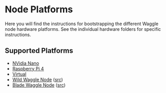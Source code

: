 # Node Platforms

Here you will find the instructions for bootstrapping the different Waggle node hardware platforms. See the individual hardware folders for specific instructions.

## Supported Platforms

- [NVidia Nano](nvidia-nano/README.md)
- [Raspberry Pi 4](rpi4/README.md)
- [Virtual](vm/README.md)
- [Wild Waggle  Node](https://github.com/waggle-sensor/wild-waggle-node) ([src](https://github.com/waggle-sensor/wildnode-image))
- [Blade Waggle Node](https://github.com/waggle-sensor/waggle-blade) ([src](https://github.com/waggle-sensor/blade-image))
